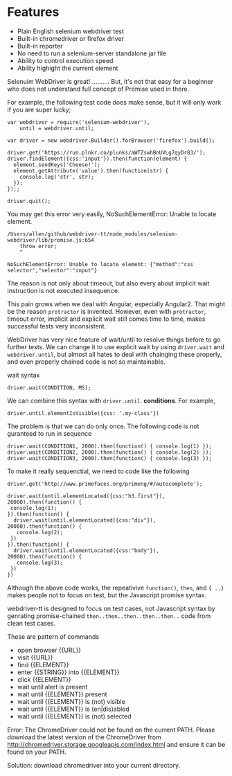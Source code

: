 Features
========

  * Plain English selenium webdriver test
  * Built-in chromedriver or firefox driver 
  * Built-in reporter
  * No need to run a selenium-server standalone jar file
  * Ability to control execution speed
  * Ability highight the current element

Selenuim WebDriver is great! ..........  But, it's not that easy for a beginner who does not understand full concept of Promise used in there.

For example, the following test code does make sense, but it will only work if you are super lucky;

    var webdriver = require('selenium-webdriver'),
        until = webdriver.until;

    var driver = new webdriver.Builder().forBrowser('firefox').build();

    driver.get('https://run.plnkr.co/plunks/aWTZswhBnUVLg7qyDr83/');
    driver.findElement({css:'input'}).then(function(element) {
      element.sendKeys('Cheese!');
      element.getAttribute('value').then(function(str) {
        console.log('str', str); 
      });
    });;

    driver.quit();

You may get this error very easily, NoSuchElementError: Unable to locate element.

    /Users/allen/github/webdriver-tt/node_modules/selenium-webdriver/lib/promise.js:654
        throw error;
        ^

    NoSuchElementError: Unable to locate element: {"method":"css selector","selector":"input"}

The reason is not only about timeout, but also every about implicit wait instruction is not executed insequence.

This pain grows when we deal with Angular, especially Angular2.
That might be the reason `protractor` is invented. However, even with `protractor`, timeout error, implicit and explicit wait still comes time to time, makes successful tests very inconsistent.

WebDriver has very nice feature of wait/until to resolve things before to go further tests.
We can change it to use explicit wait by using `driver.wait` and `webdriver.until`, 
but almost all hates to deal with chainging these properly, and even properly chained code is not so maintainable.

wait syntax

    driver.wait(CONDITION, MS);

We can combine this syntax with `driver.until`. **conditions**. For example, 

    driver.until.elementIsVisible({css: '.my-class'})

The problem is that we can do only once. The following code is not guranteed to run in sequence

    driver.wait(CONDITION1, 2000).then(function() { console.log(1) });
    driver.wait(CONDITION2, 2000).then(function() { console.log(2) });
    driver.wait(CONDITION3, 2000).then(function() { console.log(3) });

To make it really sequenctial, we need to code like the following

    driver.get('http://www.primefaces.org/primeng/#/autocomplete');

    driver.wait(until.elementLocated({css:"h3.first"}), 20000).then(function() {
     console.log(1);
    }).then(function() {
      driver.wait(until.elementLocated({css:"div"}), 20000).then(function() {
       console.log(2);
     })
    }).then(function() {
      driver.wait(until.elementLocated({css:"body"}), 20000).then(function() {
       console.log(3);
     })
    })

Although the above code works, the repeativive `function()`, `then`, and `{ ..}` makes people not to focus on test, but the Javascript promise syntax.

webdriver-tt is designed to focus on test cases, not Javascript syntax by genrating promise-chained `then..then..then..then..then..` code from clean test cases.

These are pattern of commands

  * open browser {{URL}}
  * visit {{URL}}
  * find {{ELEMENT}}
  * enter {{STRING}} into {{ELEMENT}}
  * click {{ELEMENT}}
  * wait until alert is present
  * wait until {{ELEMENT}} present
  * wait until {{ELEMENT}} is (not) visible
  * wait until {{ELEMENT}} is (en|dis)abled
  * wait until {{ELEMENT}} is (not) selected

Error: The ChromeDriver could not be found on the current PATH. Please download the latest version of the ChromeDriver from http://chromedriver.storage.googleapis.com/index.html and ensure it can be found on your PATH.

Solution: download chromedriver into your current directory.

